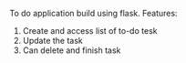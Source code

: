 To do application build using flask.
Features:
  1. Create and access list of to-do tesk
  2. Update the task
  3. Can delete and finish task
     
